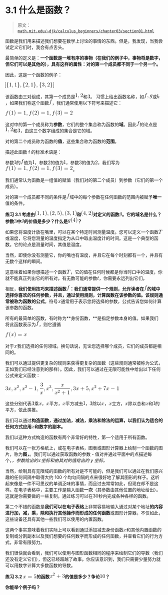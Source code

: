 # 3.1 什么是函数？

> 原文： [`math.mit.edu/~djk/calculus_beginners/chapter03/section01.html`](http://math.mit.edu/~djk/calculus_beginners/chapter03/section01.html)

函数是我们用来描述我们想要在数学上讨论的事情的东西。但是，我发现，当我尝试定义它们时，我会有点舌头。

最简单的定义是：**一个函数是一堆有序的事物（在我们的例子中，事物将是数字，但它们可以是其他的），具有这样的属性：对的第一个成员都不同于一个另一个。**

因此，这是一个函数的例子：

![](img/tex-c2283a033352f4b3d9d75dbfa83e8dc7.gif)

该函数由三对组成，其第一个成员是![](img/tex-92963defdbac8bd4a8b7a2cefacc9a9d.gif)和![](img/tex-eccbc87e4b5ce2fe28308fd9f2a7baf3.gif)。
习惯上给出函数名称，如![](img/tex-67d841df00757a95c4cc48dd9b77fb47.gif)或![](img/tex-2510c39011c5be704182423e3a695e91.gif)，如果我们称这个函数![](img/tex-8fa14cdd754f91cc6554c9e71929cce7.gif)，我们通常使用以下符号来描述它：

![](img/tex-7598cf6233873f0c15ab6026d36da58a.gif)

这对中的第一个成员称为**参数**，它们的整个集合称为函数的**域**。因此![](img/tex-8fa14cdd754f91cc6554c9e71929cce7.gif)的论点是![](img/tex-92963defdbac8bd4a8b7a2cefacc9a9d.gif)和![](img/tex-eccbc87e4b5ce2fe28308fd9f2a7baf3.gif)，由这三个数字组成的集合是它的域。

对的第二个成员称为函数的**值**，这些集合称为函数的**范围**。

描述此函数 f 的标准术语是：

参数![](img/tex-c4ca4238a0b923820dcc509a6f75849b.gif)的![](img/tex-8fa14cdd754f91cc6554c9e71929cce7.gif)值为![](img/tex-c4ca4238a0b923820dcc509a6f75849b.gif)，参数![](img/tex-c81e728d9d4c2f636f067f89cc14862c.gif)的值为![](img/tex-c4ca4238a0b923820dcc509a6f75849b.gif)，参数![](img/tex-eccbc87e4b5ce2fe28308fd9f2a7baf3.gif)的值为![](img/tex-c81e728d9d4c2f636f067f89cc14862c.gif)，我们写为![](img/tex-7598cf6233873f0c15ab6026d36da58a.gif)。

我们通常认为函数是一组值的赋值（我们对的第二个成员）到参数（它们的第一个成员）。

对的第一个成员都不同的条件是![](img/tex-8fa14cdd754f91cc6554c9e71929cce7.gif)域中的每个参数在任何函数的范围内被赋予**唯一**值的条件。

**练习 3.1 考虑由![](img/tex-b64bbe7c4bd65aad927c76a6fbd33ab7.gif)和![](img/tex-a36b49fbc28db6fad91897da562336ca.gif)对定义的函数![](img/tex-b2f5ff47436671b6e533d8dc3614845d.gif)。它的域名是什么？参数![](img/tex-eccbc87e4b5ce2fe28308fd9f2a7baf3.gif)中![](img/tex-b2f5ff47436671b6e533d8dc3614845d.gif)的价值是多少？什么是![](img/tex-cbaa8f021b43b22c5795a54ac7135362.gif)？**

如果您将温度计放在嘴里，可以在某个特定时间测量温度。您可以定义一个函数![](img/tex-b9ece18c950afbfa6b0fdbfa4ff731d3.gif)或温度，它将您测量的温度指定为从口中取出温度计的时间。这是一个典型的函数。它的论点是测量时间，其值是温度。

当然，即使你没有测量它，你的嘴也有温度，并且它在每个时刻都有一个，并且有无数个这样的瞬间。

这意味着如果你想描述一个函数![](img/tex-b9ece18c950afbfa6b0fdbfa4ff731d3.gif)，它的值在任何时候都是你当时口中的温度，你就不能真正列出它的所有对。有无数可能的参数![](img/tex-e358efa489f58062f10dd7316b65649e.gif)，你需要永远列出它们。

相反，**我们使用技巧来描述函数![](img/tex-8fa14cdd754f91cc6554c9e71929cce7.gif)：**我们通常提供一个规则，允许读者在![](img/tex-8fa14cdd754f91cc6554c9e71929cce7.gif)的域中选择你喜欢的任何参数，并且，通过使用规则，计算函数在该参数的值。该规则通常被称为函数的**公式**。符号![](img/tex-9dd4e461268c8034f5c8564e155c67a6.gif)通常用于表示您将选择的参数，公式告诉您如何计算该参数的函数。

所有的最简单的函数，有时称为**身份函数，**是指定参数本身的值。如果我们将此函数表示为![](img/tex-8fa14cdd754f91cc6554c9e71929cce7.gif)，则它遵循

![](img/tex-5bdbc9ec39c200cf8107c4ecf9520a63.gif)

对于![](img/tex-9dd4e461268c8034f5c8564e155c67a6.gif)我们选择的任何领域。换句话说，无论您选择哪个成员，它们的成员都是相同的。

我们可以通过提供更复杂的规则来获得更复杂的函数（这些规则通常被称为公式，正如我们已经注意到的那样）。因此，我们可以通过在无限可能性中给出以下任何公式来定义函数：

![](img/tex-88829844398162ddc10569584b35eef9.gif)

这些分别代表![](img/tex-eccbc87e4b5ce2fe28308fd9f2a7baf3.gif)乘![](img/tex-9dd4e461268c8034f5c8564e155c67a6.gif)，![](img/tex-9dd4e461268c8034f5c8564e155c67a6.gif)平方，![](img/tex-9dd4e461268c8034f5c8564e155c67a6.gif)平方减去![](img/tex-c4ca4238a0b923820dcc509a6f75849b.gif)，![](img/tex-eccbc87e4b5ce2fe28308fd9f2a7baf3.gif)除以![](img/tex-9dd4e461268c8034f5c8564e155c67a6.gif)，![](img/tex-9dd4e461268c8034f5c8564e155c67a6.gif)立方，![](img/tex-9dd4e461268c8034f5c8564e155c67a6.gif)除以总和![](img/tex-9dd4e461268c8034f5c8564e155c67a6.gif)和![](img/tex-c4ca4238a0b923820dcc509a6f75849b.gif)的平方，依此类推。

我们可以通过**构造函数，通过加法，减法，乘法和除法的运算，以我们认为适合的任何方式应用![](img/tex-9dd4e461268c8034f5c8564e155c67a6.gif)和数字的副本。**

我们以这种方式构造的函数有两个非常好的特性，第一个适用于所有函数。

我们可以在一张方格纸上，或在电子表格，图表或图形计算器上绘制一个函数的图片，称为**图，**。我们可以通过获取函数的参数 - 值对并通过平面中的点描述每个，_，参数给出的![](img/tex-9dd4e461268c8034f5c8564e155c67a6.gif)坐标和由其对的值给出的 y 坐标。_

当然，绘制具有无限域的函数的所有对是不可能的，但是我们可以通过在我们感兴趣的任何间隔中取得大约 100 个均匀间隔的点来很好地了解其图形的样子。这听起来像是一件不可思议的单调乏味的事情，而且过去常常如此，但现在却不是这样。在电子表格中，主要工作是输入函数**一次**（其参数由其他位置的地址给出）。这就是你需要做的一些复制，通过练习可以在![](img/tex-34173cb38f07f89ddbebc2ac9128303f.gif)秒内完成各种各样的函数。

第二个不错的函数是**我们可以在电子表格**上非常容易地输入通过对某个地址**的内容进行加，减，乘，除和执行其他操作而形成的任何函数**或图形计算器。不仅如此，这些设备还具有其他一些我们可以使用的内置函数。

这两个事实意味着我们实际上可以看到通过添加减去身份函数![](img/tex-9dd4e461268c8034f5c8564e155c67a6.gif)和其他内置函数的复制或分割副本以及我们想要的任何数字而形成的任何函数，并查看它们的行为方式，非常有限努力。

我们很快就会看到，我们可以使用与图形函数相同的程序来绘制它们的导数（我们还没有定义它们），但这已经超越了故事。你应该意识到，我们只需要少量努力就可以用数字计算大多数函数的导数。

**练习 3.2 ![](img/tex-64cb7d1cc934629ce9d0d8d07536952b.gif)的函数![](img/tex-6521d96200a129b5f9a9d3298d96d83c.gif)的值是多少？争论![](img/tex-d3d9446802a44259755d38e6d163e820.gif)？**

**你能举个例子吗？**